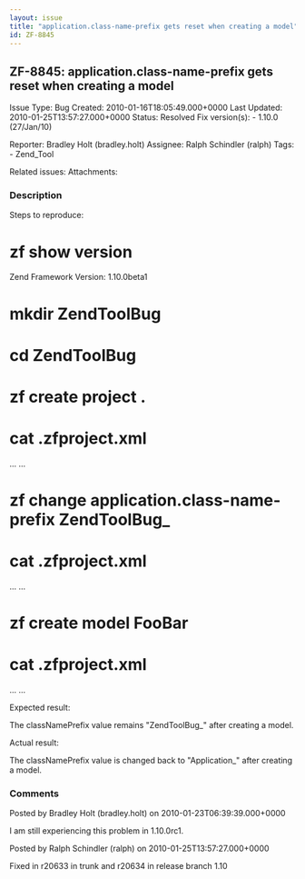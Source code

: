 ```yaml
---
layout: issue
title: "application.class-name-prefix gets reset when creating a model"
id: ZF-8845
---
```


ZF-8845: application.class-name-prefix gets reset when creating a model
-----------------------------------------------------------------------

 Issue Type: Bug Created: 2010-01-16T18:05:49.000+0000 Last Updated: 2010-01-25T13:57:27.000+0000 Status: Resolved Fix version(s): - 1.10.0 (27/Jan/10)
 
 Reporter:  Bradley Holt (bradley.holt)  Assignee:  Ralph Schindler (ralph)  Tags: - Zend\_Tool
 
 Related issues: 
 Attachments: 
### Description

Steps to reproduce:

zf show version
===============

Zend Framework Version: 1.10.0beta1

mkdir ZendToolBug
=================

cd ZendToolBug
==============

zf create project .
===================

cat .zfproject.xml
==================

... ...

zf change application.class-name-prefix ZendToolBug\_
=====================================================

cat .zfproject.xml
==================

... ...

zf create model FooBar
======================

cat .zfproject.xml
==================

... ...

Expected result:

The classNamePrefix value remains "ZendToolBug\_" after creating a model.

Actual result:

The classNamePrefix value is changed back to "Application\_" after creating a model.

 

 

### Comments

Posted by Bradley Holt (bradley.holt) on 2010-01-23T06:39:39.000+0000

I am still experiencing this problem in 1.10.0rc1.

 

 

Posted by Ralph Schindler (ralph) on 2010-01-25T13:57:27.000+0000

Fixed in r20633 in trunk and r20634 in release branch 1.10

 

 